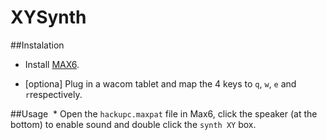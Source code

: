 # XYSynth
##Instalation
  * Install [MAX6](https://cycling74.com/downloads/older).
  
  * [optiona] Plug in a wacom tablet and map the 4 keys to `q`, `w`, `e` and `r`respectively.
  
##Usage
  * Open the `hackupc.maxpat` file in Max6, click the speaker (at the bottom) to enable sound and double click the `synth XY` box.
  
